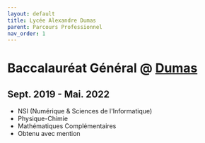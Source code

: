 ```yaml
---
layout: default
title: Lycée Alexandre Dumas
parent: Parcours Professionnel
nav_order: 1
---
```

# Baccalauréat Général @ [Dumas](https://lyc-dumas-st-cloud.ac-versailles.fr/)
## Sept. 2019 - Mai. 2022
- NSI (Numérique & Sciences de l'Informatique) 
- Physique-Chimie
- Mathématiques Complémentaires
- Obtenu avec mention

